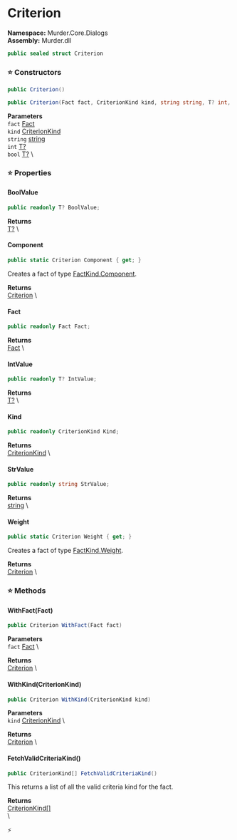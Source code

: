 # Criterion

**Namespace:** Murder.Core.Dialogs \
**Assembly:** Murder.dll

```csharp
public sealed struct Criterion
```

### ⭐ Constructors
```csharp
public Criterion()
```

```csharp
public Criterion(Fact fact, CriterionKind kind, string string, T? int, T? bool)
```

**Parameters** \
`fact` [Fact](/Murder/Core/Dialogs/Fact.html) \
`kind` [CriterionKind](/Murder/Core/Dialogs/CriterionKind.html) \
`string` [string](https://learn.microsoft.com/en-us/dotnet/api/System.String?view=net-7.0) \
`int` [T?](https://learn.microsoft.com/en-us/dotnet/api/System.Nullable-1?view=net-7.0) \
`bool` [T?](https://learn.microsoft.com/en-us/dotnet/api/System.Nullable-1?view=net-7.0) \

### ⭐ Properties
#### BoolValue
```csharp
public readonly T? BoolValue;
```

**Returns** \
[T?](https://learn.microsoft.com/en-us/dotnet/api/System.Nullable-1?view=net-7.0) \
#### Component
```csharp
public static Criterion Component { get; }
```

Creates a fact of type [FactKind.Component](/murder/core/dialogs/factkind.html#component).

**Returns** \
[Criterion](/Murder/Core/Dialogs/Criterion.html) \
#### Fact
```csharp
public readonly Fact Fact;
```

**Returns** \
[Fact](/Murder/Core/Dialogs/Fact.html) \
#### IntValue
```csharp
public readonly T? IntValue;
```

**Returns** \
[T?](https://learn.microsoft.com/en-us/dotnet/api/System.Nullable-1?view=net-7.0) \
#### Kind
```csharp
public readonly CriterionKind Kind;
```

**Returns** \
[CriterionKind](/Murder/Core/Dialogs/CriterionKind.html) \
#### StrValue
```csharp
public readonly string StrValue;
```

**Returns** \
[string](https://learn.microsoft.com/en-us/dotnet/api/System.String?view=net-7.0) \
#### Weight
```csharp
public static Criterion Weight { get; }
```

Creates a fact of type [FactKind.Weight](/murder/core/dialogs/factkind.html#weight).

**Returns** \
[Criterion](/Murder/Core/Dialogs/Criterion.html) \
### ⭐ Methods
#### WithFact(Fact)
```csharp
public Criterion WithFact(Fact fact)
```

**Parameters** \
`fact` [Fact](/Murder/Core/Dialogs/Fact.html) \

**Returns** \
[Criterion](/Murder/Core/Dialogs/Criterion.html) \

#### WithKind(CriterionKind)
```csharp
public Criterion WithKind(CriterionKind kind)
```

**Parameters** \
`kind` [CriterionKind](/Murder/Core/Dialogs/CriterionKind.html) \

**Returns** \
[Criterion](/Murder/Core/Dialogs/Criterion.html) \

#### FetchValidCriteriaKind()
```csharp
public CriterionKind[] FetchValidCriteriaKind()
```

This returns a list of all the valid criteria kind for the fact.

**Returns** \
[CriterionKind[]](/Murder/Core/Dialogs/CriterionKind.html) \
\



⚡